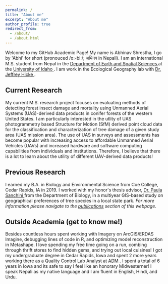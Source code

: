 ```yaml
---
permalink: /
title: "About me"
excerpt: "About me"
author_profile: true
redirect_from: 
  - /about/
  - /about.html
---
```


Welcome to my GitHub Academic Page! My name is Abhinav Shrestha, I go by 'Abhi' for short (pronouced /ɑː-biː/; अभिनव in Nepali). I am an international M.S. student from Nepal in the <a href = "https://www.uidaho.edu/sci/ess" target="_blank"> Department of Earth and Spatial Sciences </a> at the <a href = "https://www.uidaho.edu/" target="_blank"> University of Idaho </a>. I am work in the Ecological Geography lab with <a href = "https://webpages.uidaho.edu/~jhicke/" target="_blank"> Dr. Jeffrey Hicke </a>.

## Current Research
My current M.S. research project focuses on evaluating methods of detecting forest insect damage and mortality using Unmanned Aerial Systems (UAS)-derived data products in conifer forests of the western United States. I am particularly interested in the utlity of UAS photogrammetry based Structure for Motion (SfM) derived point cloud data for the classification and characterization of tree damage of a given study area (UAS mission area). The use of UAS in surveys and assessments has become popular with increasing access to affordable Unmanned Aerial Vehicles (UAVs) and increased hardware and software computing capabilities from individuals and institutions. Therefore, I believe that there is a lot to learn about the utility of different UAV-derived data products! 

## Previous Research 
I earned my B.A. in Biology and Environmental Science from Coe College, Cedar Rapids, IA in 2019. I worked with my honor's thesis advisor, <a href = "https://www.coe.edu/academics/majors-areas-study/biology/faculty"  target="_blank"> Dr. Paula Sanchini </a> from the Department of Biology, in a multiyear GIS-based study on geographical preferences of tree species in a local state park. *For more information please navigate to the [publications](/publications/) section of this webpage*. 

## Outside Academia (get to know me!)
Besides countless hours spent working with Imagery on ArcGIS/ERDAS Imagine, debugging lines of code in R, and optimizing model reconstruction in Metashape. I love spending my free time going on a run, combing through thrift stores to find hidden gems, and trying out local cuisines! 
I got my undergraduate degree in Cedar Rapids, Iowa and spent 2 more years working there as a Quality Control Lab Analyst at <a href = "https://www.adm.com/en-us/" target="_blank"> ADM </a>. I spent a total of 6 years in Iowa and its safe to say I feel like an honorary Midwesterner! I speak Nepali as my native language and I am fluent in English, Hindi, and Urdu.  
